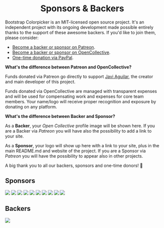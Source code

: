 <h1 align="center">Sponsors &amp; Backers</h1>

Bootstrap Colorpicker is an MIT-licensed open source project. It's an independent project with its ongoing development made possible 
entirely thanks to the support of these awesome backers. If you'd like to join them, please consider:

- [Become a backer or sponsor on Patreon](https://www.patreon.com/bePatron?c=1647889).
- [Become a backer or sponsor on OpenCollective](https://opencollective.com/bootstrap-colorpicker).
- [One-time donation via PayPal](https://www.paypal.me/metaunicorn?locale.x=en_US).

**What's the difference between Patreon and OpenCollective?**

Funds donated via Patreon go directly to support [Javi Aguilar](https://itsjavi.com), the creator and main developer of this project.

Funds donated via OpenCollective are managed with transparent expenses and will be used for compensating work and
expenses for core team members. Your name/logo will receive proper recognition 
and exposure by donating on any platform.

**What's the difference between Backer and Sponsor?**

As a **Backer**, your *Open Collective* profile image will be shown here. If you are a Backer via *Patreon* you will have
also the possibility to add a link to your site.

As a **Sponsor**, your logo will show up here with a link to your site, plus in the main README.md and website of the project.
If you are a Sponsor via *Patreon* you will have the possibility to appear also in other projects.


A big thank you to all our backers, sponsors and one-time donors! 🙏 

## Sponsors

<a href="https://opencollective.com/bootstrap-colorpicker/sponsor/0/website" target="_blank"><img src="https://opencollective.com/bootstrap-colorpicker/sponsor/0/avatar.svg"></a>
<a href="https://opencollective.com/bootstrap-colorpicker/sponsor/1/website" target="_blank"><img src="https://opencollective.com/bootstrap-colorpicker/sponsor/1/avatar.svg"></a>
<a href="https://opencollective.com/bootstrap-colorpicker/sponsor/2/website" target="_blank"><img src="https://opencollective.com/bootstrap-colorpicker/sponsor/2/avatar.svg"></a>
<a href="https://opencollective.com/bootstrap-colorpicker/sponsor/3/website" target="_blank"><img src="https://opencollective.com/bootstrap-colorpicker/sponsor/3/avatar.svg"></a>
<a href="https://opencollective.com/bootstrap-colorpicker/sponsor/4/website" target="_blank"><img src="https://opencollective.com/bootstrap-colorpicker/sponsor/4/avatar.svg"></a>
<a href="https://opencollective.com/bootstrap-colorpicker/sponsor/5/website" target="_blank"><img src="https://opencollective.com/bootstrap-colorpicker/sponsor/5/avatar.svg"></a>
<a href="https://opencollective.com/bootstrap-colorpicker/sponsor/6/website" target="_blank"><img src="https://opencollective.com/bootstrap-colorpicker/sponsor/6/avatar.svg"></a>
<a href="https://opencollective.com/bootstrap-colorpicker/sponsor/7/website" target="_blank"><img src="https://opencollective.com/bootstrap-colorpicker/sponsor/7/avatar.svg"></a>
<a href="https://opencollective.com/bootstrap-colorpicker/sponsor/8/website" target="_blank"><img src="https://opencollective.com/bootstrap-colorpicker/sponsor/8/avatar.svg"></a>
<a href="https://opencollective.com/bootstrap-colorpicker/sponsor/9/website" target="_blank"><img src="https://opencollective.com/bootstrap-colorpicker/sponsor/9/avatar.svg"></a>

## Backers

<a href="https://opencollective.com/bootstrap-colorpicker#backers" target="_blank"><img src="https://opencollective.com/bootstrap-colorpicker/backers.svg?width=890"></a>